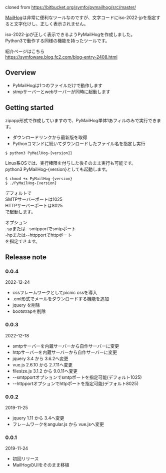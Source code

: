 cloned from https://bitbucket.org/symfo/pymailhog/src/master/

[MailHog](https://github.com/mailhog/MailHog)は非常に便利なツールなのですが、文字コードにiso-2022-jpを指定すると文字化けし、正しく表示されません。

iso-2022-jpが正しく表示できるようPyMailHogを作成しました。  
Python3で動作する同様の機能を持ったツールです。

紹介ページはこちら  
https://symfoware.blog.fc2.com/blog-entry-2408.html

## Overview

* PyMailHogは1つのファイルだけで動作します
* stmpサーバーとwebサーバーが同時に起動します


## Getting started

zipapp形式で作成していますので、PyMailHog単体1あフィルのみで実行できます。

* ダウンロードリンクから最新版を取得
* Pythonコマンドに続いてダウンロードしたファイル名を指定し実行

```
$ python3 PyMailHog-{version]}
```

Linux系OSでは、実行権限を付与した後そのまま実行も可能です。  
python3 PyMailHog-{version}としても起動します。  

```
$ chmod +x PyMailHog-{version}
$ ./PyMailHog-{version}
```

デフォルトで  
SMTPサーバーポートは1025  
HTTPサーバーポートは8025  
で起動します。

オプション  
-spまたは--smtpportでsmtpポート  
-hpまたは--httpportでhttpポート  
を指定できます。

## Release note

### 0.0.4
2022-12-24

* cssフレームワークとしてpicnic cssを導入
* .eml形式でメールをダウンロードする機能を追加
* jquery を削除
* bootstrapを削除

### 0.0.3
2022-12-18

* smtpサーバーを内蔵サーバーから自作サーバーに変更
* httpサーバーを内蔵サーバーから自作サーバーに変更
* jquery 3.4 から 3.6.2へ変更
* vue.js 2.6.10 から 2.7.11へ変更
* filesize.js 3.1.2 から 9.0.11へ変更
* --smtpportオプションでsmtpポートを指定可能(デフォルト1025)
* --httpportオプションでhttpポートを指定可能(デフォルト8025)

### 0.0.2
2019-11-25

* jquery 1.11 から 3.4へ変更
* フレームワークをangular.js から vue.jsへ変更

### 0.0.1
2019-11-24  

* 初回リリース
* MailHogのUIをそのまま移植



